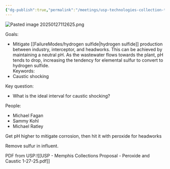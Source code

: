 ```yaml
---
{"dg-publish":true,"permalink":"/meetings/usp-technologies-collection-trials/","noteIcon":"","created":"2025-01-27T11:26:24.864-06:00"}
---
```


![Pasted image 20250127112625.png](/img/user/Pasted%20image%2020250127112625.png)

Goals:
- Mitigate [[FailureModes/hydrogen sulfide\|hydrogen sulfide]] production between industry, interceptor, and headworks. This can be achieved by maintaining a neutral pH. As the wastewater flows towards the plant, pH tends to drop, increasing the tendency for elemental sulfur to convert to hydrogen sulfide.   
Keywords:
- Caustic shocking

Key question:
- What is the ideal interval for caustic shocking?

People:
- Michael Fagan
- Sammy Kohl
- Michael Ratley

Get pH higher to mitigate corrosion, then hit it with peroxide for headworks

Remove sulfur in influent.


PDF from USP:![[USP - Memphis Collections Proposal - Peroxide and Caustic 1-27-25.pdf]]